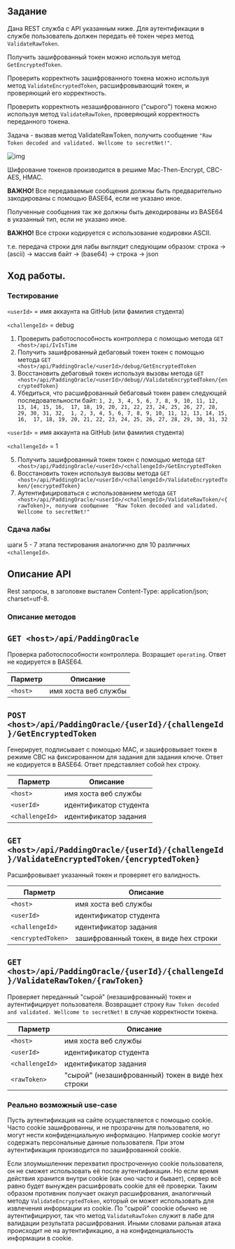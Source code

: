 ## Задание

Дана REST служба с API указанным ниже. Для аутентификации в службе пользователь должен передать её токен через метод `ValidateRawToken`.

Получить зашифрованный токен можно используя метод `GetEncryptedToken`.

Проверить корректноть зашифрованного токена можно используя метод `ValidateEncryptedToken`, расшифровывающий токен, и проверяющий его корректность.

Проверить корректноть незашифрованного ("сырого") токена можно используя метод `ValidateRawToken`, проверяющий корректность переданного токена.

Задача - вызвав метод ValidateRawToken, получить сообщение `"Raw Token decoded and validated. Wellcome to secretNet!"`.

![img](https://encrypted-tbn0.gstatic.com/images?q=tbn:ANd9GcQX4z5lwmoUFkg9VuiJu0saTIbCorr-2RWeWb0Lf76wpIlIu7fQ&s)

Шифрование токенов производится в решиме Mac-Then-Encrypt, CBC-AES, HMAC.

**ВАЖНО!** Все передаваемые сообщения должны быть предварительно закодированы с помощью BASE64, если не указано иное.

Полученные сообщения так же должны быть декодированы из BASE64 в указанный тип, если не указано иное.

**ВАЖНО!** Все строки кодируется с использование кодировки ASCII.

т.е. передача строки для лабы выглядит следующим образом:
строка -> (asсii) -> массив байт -> (base64) -> строка -> json 

## Ход работы.

### Тестирование 

`<userId>` = имя аккаунта на GitHub  (или фамилия студента)

`<challengeId>` = debug


1. Проверить работоспособность контроллера с помощью метода `GET <host>/api/IvIsTime`
2. Получить зашифрованный дебаговый токен токен с помощью метода `GET <host>/api/PaddingOracle/<userId>/debug/GetEncryptedToken`
3. Восстановить дебаговый токен используя вызовы метода `GET <host>/api/PaddingOracle/<userId>/debug//ValidateEncryptedToken/{encryptedToken}`
4. Убедиться, что расшифрованный бебаговый токен равен следующей последовательности байт: 
                               `1, 2, 3, 4, 5, 6, 7, 8, 9, 10, 11, 12, 13, 14, 15, 16, 
                            17, 18, 19, 20, 21, 22, 23, 24, 25, 26, 27, 28, 29, 30, 31, 32, 
                            1, 2, 3, 4, 5, 6, 7, 8, 9, 10, 11, 12, 13, 14, 15, 16, 
                            17, 18, 19, 20, 21, 22, 23, 24, 25, 26, 27, 28, 29, 30, 31, 32`

`<userId>` = имя аккаунта на GitHub  (или фамилия студента)

`<challengeId>` = 1


5. Получить зашифрованный токен токен с помощью метода `GET <host>/api/PaddingOracle/<userId>/<challengeId>/GetEncryptedToken`
6. Восстановить токен используя вызовы метода `GET <host>/api/PaddingOracle/<userId>/<challengeId>/ValidateEncryptedToken/{encryptedToken}`
7. Аутентифицироваться с использованием метода `GET <host>/api/PaddingOracle/<userId>/<challengeId>/ValidateRawToken/<{rawToken}>, получив сообщение 
"Raw Token decoded and validated. Wellcome to secretNet!"`


### Сдача лабы
шаги 5 - 7 этапа тестирования аналогично для 10 различных `<challengeId>`.

## Описание API

Rest запросы, в заголовке выстален Content-Type: application/json; charset=utf-8.

### Описание методов

## `GET <host>/api/PaddingOracle`

Проверка работоспособности контроллера. Возращает `operating`. Ответ не кодируется в BASE64.

| Парметр| Описание| 
| --- | --- 
| `<host>` | имя хоста веб службы


## `POST <host>/api/PaddingOracle/{userId}/{challengeId}/GetEncryptedToken`

Генерирует, подписывает с помощью MAC, и зашифровывает токен в режиме CBC на фиксированном для задания для задания ключе.
Ответ не кодируется в BASE64.
Ответ представляет собой hex строку.

| Парметр| Описание| 
| --- | --- 
| `<host>` | имя хоста веб службы
| `<userId>` | идентификатор студента
| `<challengeId>` | идентификатор задания

## `GET <host>/api/PaddingOracle/{userId}/{challengeId}/ValidateEncryptedToken/{encryptedToken}`

Расшифровывает указанный токен и проверяет его валидность.

| Парметр| Описание| 
| --- | --- 
| `<host>` | имя хоста веб службы
| `<userId>` | идентификатор студента
| `<challengeId>` | идентификатор задания
| `<encryptedToken>` | зашифрованный токен, в виде hex строки

## `GET <host>/api/PaddingOracle/{userId}/{challengeId}/ValidateRawToken/{rawToken}`

Проверяет переданный "сырой" (незашифрованный) токен и аутентифицирует пользователя.
Возвращает строку `Raw Token decoded and validated. Wellcome to secretNet!` в случае корректности токена.

| Парметр| Описание| 
| --- | --- 
| `<host>` | имя хоста веб службы
| `<userId>` | идентификатор студента
| `<challengeId>` | идентификатор задания
| `<rawToken>` | "сырой" (незашифрованный) токен в виде hex строки

### Реально возможный use-case
Пусть аутентификация на сайте осуществляется с помощью cookie. Часто cookie зашифрованны, и не прозрачны для пользователя, но могут нести
конфиденциальную информацию. Например cookie могут содержать персональные данные пользователя. При этом аутентификация производится по зашифрованной cookie.

Если злоумышленник перехватил простроченную cookie пользователя, он не сможет использовать её после аутентификации. Но если время действия хранится внутри cookie
(как оно часто и бывает), сервер всё равно будет вынужден расшифровать cookie для её проверки. Таким образом противник получает окакул расшифрования, аналогичный методу `ValidateEncryptedToken`,
который он может использовать для извлечения информации из cookie. По "сырой" coookie обычно не аутентифицируют, так что метод `ValidateRawToken` служит в лабе 
для валидации результата расшифрования. Иными словами ральная атака происходит не на аутентификацию, а на конфиденциальность информации в cookie.
